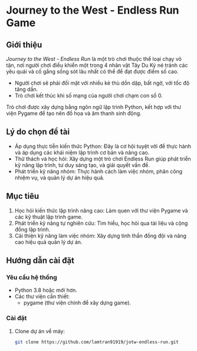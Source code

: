 # Journey to the West - Endless Run Game

## Giới thiệu
*Journey to the West - Endless Run* là một trò chơi thuộc thể loại chạy vô tận, nơi người chơi điều khiển một trong 4 nhân vật Tây Du Ký né tránh các yêu quái và cố gắng sống sót lâu nhất có thể để đạt được điểm số cao.  
- Người chơi sẽ phải đối mặt với nhiều kẻ thù dồn dập, bất ngờ, với tốc độ tăng dần.  
- Trò chơi kết thúc khi số mạng của người chơi chạm con số 0.  

Trò chơi được xây dựng bằng ngôn ngữ lập trình Python, kết hợp với thư viện Pygame để tạo nên đồ họa và âm thanh sinh động.

## Lý do chọn đề tài
- Áp dụng thực tiễn kiến thức Python: Đây là cơ hội tuyệt vời để thực hành và áp dụng các khái niệm lập trình cơ bản và nâng cao.  
- Thử thách và học hỏi: Xây dựng một trò chơi Endless Run giúp phát triển kỹ năng lập trình, tư duy sáng tạo, và giải quyết vấn đề.  
- Phát triển kỹ năng nhóm: Thực hành cách làm việc nhóm, phân công nhiệm vụ, và quản lý dự án hiệu quả.  

## Mục tiêu
1. Học hỏi kiến thức lập trình nâng cao: Làm quen với thư viện Pygame và các kỹ thuật lập trình game.  
2. Phát triển kỹ năng tự nghiên cứu: Tìm hiểu, học hỏi qua tài liệu và cộng đồng lập trình.  
3. Cải thiện kỹ năng làm việc nhóm: Xây dựng tinh thần đồng đội và nâng cao hiệu quả quản lý dự án.  

## Hướng dẫn cài đặt
### Yêu cầu hệ thống
- Python 3.8 hoặc mới hơn.  
- Các thư viện cần thiết:
  - pygame (thư viện chính để xây dựng game).  

### Cài đặt
1. Clone dự án về máy:
   ```bash
   git clone https://github.com/lamtran91919/jotw-endless-run.git
